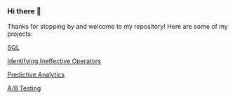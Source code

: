 ### Hi there 👋

<!--
**margarita-solov/margarita-solov** is a ✨ _special_ ✨ repository because its `README.md` (this file) appears on your GitHub profile.

--->
Thanks for stopping by and welcome to my repository! Here are some of my projects:

[SQL](https://nbviewer.jupyter.org/github/margarita-solov/projects/blob/main/SQL.ipynb)


[Identifying Ineffective Operators](https://nbviewer.jupyter.org/github/margarita-solov/projects/blob/main/Ineffective%20operators%20ranking.ipynb)

[Predictive Analytics](https://nbviewer.jupyter.org/github/margarita-solov/predictive_analytics/blob/main/Predictive_Analytics.ipynb)


[A/B Testing](https://nbviewer.jupyter.org/github/margarita-solov/ab_testing/blob/main/A_B%20testing__.ipynb)
